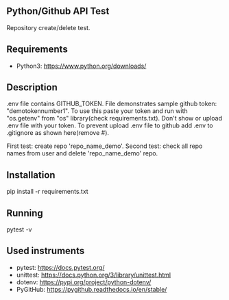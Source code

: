 ## Python/Github API Test

Repository create/delete test.

## Requirements

* Python3: https://www.python.org/downloads/

## Description
  .env file contains GITHUB_TOKEN. File demonstrates sample github token: "demotokennumber1".
  To use this paste your token and run with "os.getenv" from "os" library(check requirements.txt).
  Don't show or upload .env file with your token. To prevent upload .env file to github add .env to .gitignore as shown here(remove #).
  
  First test:
    create repo 'repo_name_demo'.
  Second test:
    check all repo names from user and delete 'repo_name_demo' repo.

## Installation
pip install -r requirements.txt

## Running

pytest -v

## Used instruments

* pytest: https://docs.pytest.org/
* unittest: https://docs.python.org/3/library/unittest.html
* dotenv: https://pypi.org/project/python-dotenv/
* PyGitHub: https://pygithub.readthedocs.io/en/stable/
  
